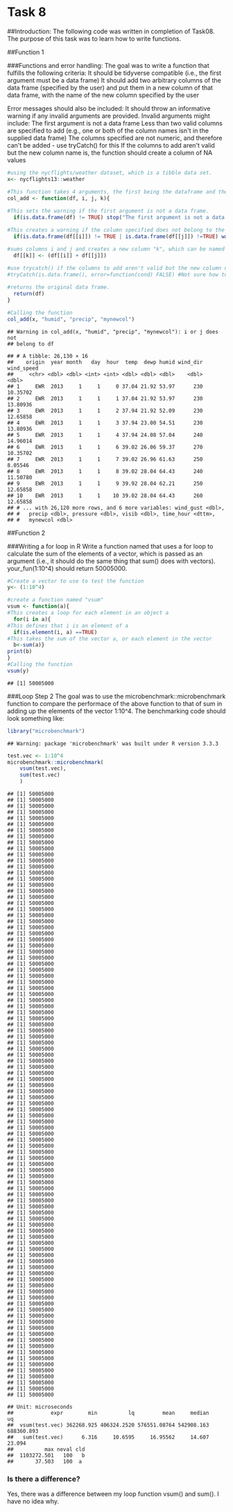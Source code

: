 # Task 8

##Introduction:
The following code was written in completion of Task08. The purpose of this task was to learn how to write functions. 

##Function 1

###Functions and error handling: 
The goal was to write a function that fulfills the following criteria:
  It should be tidyverse compatible (i.e., the first argument must be a data frame)
  It should add two arbitrary columns of the data frame (specified by the user) and put them in a new column of that data frame, with the name of the new column specified by the user
  
Error messages should also be included:
It should throw an informative warning if any invalid arguments are provided.   Invalid arguments might include:
  The first argument is not a data frame
  Less than two valid columns are specified to add (e.g., one or both of the column names isn't in the supplied data frame)
  The columns specified are not numeric, and therefore can't be added - use tryCatch() for this
  If the columns to add aren't valid but the new column name is, the function should create a column of NA values


```r
#using the nycflights/weather dataset, which is a tibble data set.
x<- nycflights13::weather

#This function takes 4 arguments, the first being the dataframe and the last three as columns
col_add <- function(df, i, j, k){ 
  
#This sets the warning if the first argument is not a data frame.
  if(is.data.frame(df) != TRUE) stop("The first argument is not a data frame") 

#This creates a warning if the column specified does not belong to the dataframe used in the function
  if(is.data.frame(df[[i]]) != TRUE | is.data.frame(df[[j]]) !=TRUE) warning("i or j does not belong to df")

#sums columns i and j and creates a new column "k", which can be named when the function is called  
  df[[k]] <- (df[[i]] + df[[j]]) 
  
#use trycatch() if the columns to add aren't valid but the new column name is, the function should create a column of NA values
#tryCatch(is.data.frame(), error=function(cond) FALSE) #Not sure how to use trycatch()

#returns the original data frame.
  return(df) 
}

#Calling the function
col_add(x, "humid", "precip", "mynewcol") 
```

```
## Warning in col_add(x, "humid", "precip", "mynewcol"): i or j does not
## belong to df
```

```
## # A tibble: 26,130 × 16
##    origin  year month   day  hour  temp  dewp humid wind_dir wind_speed
##     <chr> <dbl> <dbl> <int> <int> <dbl> <dbl> <dbl>    <dbl>      <dbl>
## 1     EWR  2013     1     1     0 37.04 21.92 53.97      230   10.35702
## 2     EWR  2013     1     1     1 37.04 21.92 53.97      230   13.80936
## 3     EWR  2013     1     1     2 37.94 21.92 52.09      230   12.65858
## 4     EWR  2013     1     1     3 37.94 23.00 54.51      230   13.80936
## 5     EWR  2013     1     1     4 37.94 24.08 57.04      240   14.96014
## 6     EWR  2013     1     1     6 39.02 26.06 59.37      270   10.35702
## 7     EWR  2013     1     1     7 39.02 26.96 61.63      250    8.05546
## 8     EWR  2013     1     1     8 39.02 28.04 64.43      240   11.50780
## 9     EWR  2013     1     1     9 39.92 28.04 62.21      250   12.65858
## 10    EWR  2013     1     1    10 39.02 28.04 64.43      260   12.65858
## # ... with 26,120 more rows, and 6 more variables: wind_gust <dbl>,
## #   precip <dbl>, pressure <dbl>, visib <dbl>, time_hour <dttm>,
## #   mynewcol <dbl>
```
##Function 2

###Writing a for loop in R
Write a function named that uses a for loop to calculate the sum of the elements of a vector, which is passed as an argument (i.e., it should do the same thing that sum() does with vectors). your_fun(1:10^4) should return 50005000.

```r
#Create a vector to use to test the function
y<- (1:10^4)

#create a function named "vsum"
vsum <- function(a){
#This creates a loop for each element in an object a
  for(i in a){
#This defines that i is an element of a
  if(is.element(i, a) ==TRUE)
#This takes the sum of the vector a, or each element in the vector
  b<-sum(a)}
print(b)
}
#Calling the function
vsum(y)
```

```
## [1] 50005000
```
###Loop Step 2
The goal was to use the microbenchmark::microbenchmark function to compare the performace of the above function to that of sum in adding up the elements of the vector 1:10^4. The benchmarking code should look something like:


```r
library("microbenchmark")
```

```
## Warning: package 'microbenchmark' was built under R version 3.3.3
```



```r
test.vec <- 1:10^4
microbenchmark::microbenchmark(
    vsum(test.vec),
    sum(test.vec)
    )
```

```
## [1] 50005000
## [1] 50005000
## [1] 50005000
## [1] 50005000
## [1] 50005000
## [1] 50005000
## [1] 50005000
## [1] 50005000
## [1] 50005000
## [1] 50005000
## [1] 50005000
## [1] 50005000
## [1] 50005000
## [1] 50005000
## [1] 50005000
## [1] 50005000
## [1] 50005000
## [1] 50005000
## [1] 50005000
## [1] 50005000
## [1] 50005000
## [1] 50005000
## [1] 50005000
## [1] 50005000
## [1] 50005000
## [1] 50005000
## [1] 50005000
## [1] 50005000
## [1] 50005000
## [1] 50005000
## [1] 50005000
## [1] 50005000
## [1] 50005000
## [1] 50005000
## [1] 50005000
## [1] 50005000
## [1] 50005000
## [1] 50005000
## [1] 50005000
## [1] 50005000
## [1] 50005000
## [1] 50005000
## [1] 50005000
## [1] 50005000
## [1] 50005000
## [1] 50005000
## [1] 50005000
## [1] 50005000
## [1] 50005000
## [1] 50005000
## [1] 50005000
## [1] 50005000
## [1] 50005000
## [1] 50005000
## [1] 50005000
## [1] 50005000
## [1] 50005000
## [1] 50005000
## [1] 50005000
## [1] 50005000
## [1] 50005000
## [1] 50005000
## [1] 50005000
## [1] 50005000
## [1] 50005000
## [1] 50005000
## [1] 50005000
## [1] 50005000
## [1] 50005000
## [1] 50005000
## [1] 50005000
## [1] 50005000
## [1] 50005000
## [1] 50005000
## [1] 50005000
## [1] 50005000
## [1] 50005000
## [1] 50005000
## [1] 50005000
## [1] 50005000
## [1] 50005000
## [1] 50005000
## [1] 50005000
## [1] 50005000
## [1] 50005000
## [1] 50005000
## [1] 50005000
## [1] 50005000
## [1] 50005000
## [1] 50005000
## [1] 50005000
## [1] 50005000
## [1] 50005000
## [1] 50005000
## [1] 50005000
## [1] 50005000
## [1] 50005000
## [1] 50005000
## [1] 50005000
## [1] 50005000
```

```
## Unit: microseconds
##            expr        min          lq         mean     median         uq
##  vsum(test.vec) 362268.925 406324.2520 576551.08764 542908.163 688360.893
##   sum(test.vec)      6.316     10.6595     16.95562     14.607     23.094
##          max neval cld
##  1103272.501   100   b
##       37.503   100  a
```
### Is there a difference?
Yes, there was a difference between my loop function vsum() and sum(). I have no idea why. 
